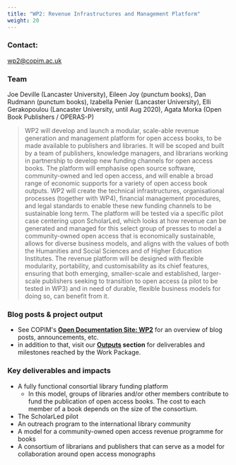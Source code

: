 ```yaml
---
title: "WP2: Revenue Infrastructures and Management Platform"
weight: 20
---
```


### Contact:

[wp2@copim.ac.uk](mailto:wp2@copim.ac.uk)  

### Team

Joe Deville (Lancaster University), Eileen Joy (punctum books), Dan Rudmann (punctum books), Izabella Penier (Lancaster University), Elli Gerakopoulou (Lancaster University, until Aug 2020), Agata Morka (Open Book Publishers / OPERAS-P)  

> WP2 will develop and launch a modular, scale-able revenue generation and management platform for open access books, to be made available to publishers and libraries. It will be scoped and built by a team of publishers, knowledge managers, and librarians working in partnership to develop new funding channels for open access books. The platform will emphasise open source software, community-owned and led open access, and will enable a broad range of economic supports for a variety of open access book outputs. WP2 will create the technical infrastructures, organisational processes (together with WP4), financial management procedures, and legal standards to enable these new funding channels to be sustainable long term. The platform will be tested via a specific pilot case centering upon ScholarLed, which looks at how revenue can be generated and managed for this select group of presses to model a community-owned open access that is economically sustainable, allows for diverse business models, and aligns with the values of both the Humanities and Social Sciences and of Higher Education Institutes. The revenue platform will be designed with flexible modularity, portability, and customisability as its chief features, ensuring that both emerging, smaller-scale and established, larger-scale publishers seeking to transition to open access (a pilot to be tested in WP3) and in need of durable, flexible business models for doing so, can benefit from it. 

### Blog posts & project output

* See COPIM's **[Open Documentation Site: WP2](https://copim.pubpub.org/work-package-2)** for an overview of blog posts, announcements, etc.
* in addition to that, visit our **[Outputs](https://www.copim.ac.uk/about-us/outputs/) section** for deliverables and milestones reached by the Work Package.  

### Key deliverables and impacts

* A fully functional consortial library funding platform
  * In this model, groups of libraries and/or other members contribute to fund the publication of open access books. The cost to each member of a book depends on the size of the consortium.
* The ScholarLed pilot
* An outreach program to the international library community
* A model for a community-owned open access revenue programme for books
* A consortium of librarians and publishers that can serve as a model for collaboration around open access monographs
